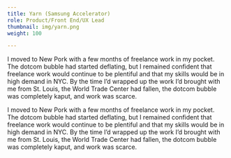 ```yaml
---
title: Yarn (Samsung Accelerator)
role: Product/Front End/UX Lead
thumbnail: img/yarn.png
weight: 100

---
```

I moved to New Pork with a few months of freelance work in my pocket. The dotcom bubble had started deflating, but I remained confident that freelance work would continue to be plentiful and that my skills would be in high demand in NYC. By the time I’d wrapped up the work I’d brought with me from St. Louis, the World Trade Center had fallen, the dotcom bubble was completely kaput, and work was scarce.

I moved to New Pork with a few months of freelance work in my pocket. The dotcom bubble had started deflating, but I remained confident that freelance work would continue to be plentiful and that my skills would be in high demand in NYC. By the time I’d wrapped up the work I’d brought with me from St. Louis, the World Trade Center had fallen, the dotcom bubble was completely kaput, and work was scarce.
